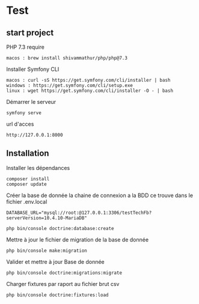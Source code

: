 # Test 

## start project

PHP 7.3 require 
```
macos : brew install shivammathur/php/php@7.3
```

Installer Symfony CLI
```
macos : curl -sS https://get.symfony.com/cli/installer | bash
windows : https://get.symfony.com/cli/setup.exe
linux : wget https://get.symfony.com/cli/installer -O - | bash
```

Démarrer le serveur
```
symfony serve
```

url d'acces
```
http://127.0.0.1:8000 
```
 
 ## Installation
 Installer les dépendances
 ```
 composer install
 composer update
 ```
Créer la base de donnée
la chaine de connexion a la BDD ce trouve dans le fichier .env.local
 ```
 DATABASE_URL="mysql://root:@127.0.0.1:3306/testTechFb?serverVersion=10.4.10-MariaDB"
 ```
 ```
 php bin/console doctrine:database:create
 ```
Mettre à jour le fichier de migration de la base de donnée
 ```
 php bin/console make:migration
 ```
Valider et mettre à jour Base de donnée
 ```
 php bin/console doctrine:migrations:migrate
 ```
Charger fixtures par raport au fichier brut csv
 ```
 php bin/console doctrine:fixtures:load
 ```
